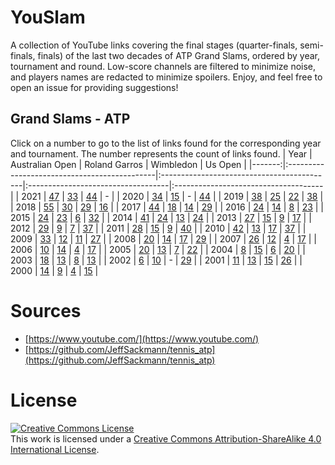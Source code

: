 
# YouSlam
A collection of YouTube links covering the final stages (quarter-finals, semi-finals, finals) of the last two decades of ATP Grand Slams, ordered by year, tournament and round.
Low-score channels are filtered to minimize noise, and players names are redacted to minimize spoilers. Enjoy, and feel free to open an issue for providing suggestions!

## Grand Slams - ATP
Click on a number to go to the list of links found for the corresponding year and tournament. The number represents the count of links found.
|   Year | Australian Open                              | Roland Garros                              | Wimbledon                          | Us Open                              |
|-------:|:---------------------------------------------|:-------------------------------------------|:-----------------------------------|:-------------------------------------|
|   2021 | [47](ATP/2021/Australian&#32;Open/README.md) | [33](ATP/2021/Roland&#32;Garros/README.md) | [44](ATP/2021/Wimbledon/README.md) | -                                    |
|   2020 | [34](ATP/2020/Australian&#32;Open/README.md) | [15](ATP/2020/Roland&#32;Garros/README.md) | -                                  | [44](ATP/2020/Us&#32;Open/README.md) |
|   2019 | [38](ATP/2019/Australian&#32;Open/README.md) | [25](ATP/2019/Roland&#32;Garros/README.md) | [22](ATP/2019/Wimbledon/README.md) | [38](ATP/2019/Us&#32;Open/README.md) |
|   2018 | [55](ATP/2018/Australian&#32;Open/README.md) | [30](ATP/2018/Roland&#32;Garros/README.md) | [29](ATP/2018/Wimbledon/README.md) | [16](ATP/2018/Us&#32;Open/README.md) |
|   2017 | [44](ATP/2017/Australian&#32;Open/README.md) | [18](ATP/2017/Roland&#32;Garros/README.md) | [14](ATP/2017/Wimbledon/README.md) | [29](ATP/2017/Us&#32;Open/README.md) |
|   2016 | [24](ATP/2016/Australian&#32;Open/README.md) | [14](ATP/2016/Roland&#32;Garros/README.md) | [8](ATP/2016/Wimbledon/README.md)  | [23](ATP/2016/Us&#32;Open/README.md) |
|   2015 | [24](ATP/2015/Australian&#32;Open/README.md) | [23](ATP/2015/Roland&#32;Garros/README.md) | [6](ATP/2015/Wimbledon/README.md)  | [32](ATP/2015/Us&#32;Open/README.md) |
|   2014 | [41](ATP/2014/Australian&#32;Open/README.md) | [24](ATP/2014/Roland&#32;Garros/README.md) | [13](ATP/2014/Wimbledon/README.md) | [24](ATP/2014/Us&#32;Open/README.md) |
|   2013 | [27](ATP/2013/Australian&#32;Open/README.md) | [15](ATP/2013/Roland&#32;Garros/README.md) | [9](ATP/2013/Wimbledon/README.md)  | [17](ATP/2013/Us&#32;Open/README.md) |
|   2012 | [29](ATP/2012/Australian&#32;Open/README.md) | [9](ATP/2012/Roland&#32;Garros/README.md)  | [7](ATP/2012/Wimbledon/README.md)  | [37](ATP/2012/Us&#32;Open/README.md) |
|   2011 | [28](ATP/2011/Australian&#32;Open/README.md) | [15](ATP/2011/Roland&#32;Garros/README.md) | [9](ATP/2011/Wimbledon/README.md)  | [40](ATP/2011/Us&#32;Open/README.md) |
|   2010 | [42](ATP/2010/Australian&#32;Open/README.md) | [13](ATP/2010/Roland&#32;Garros/README.md) | [17](ATP/2010/Wimbledon/README.md) | [37](ATP/2010/Us&#32;Open/README.md) |
|   2009 | [33](ATP/2009/Australian&#32;Open/README.md) | [12](ATP/2009/Roland&#32;Garros/README.md) | [11](ATP/2009/Wimbledon/README.md) | [27](ATP/2009/Us&#32;Open/README.md) |
|   2008 | [20](ATP/2008/Australian&#32;Open/README.md) | [14](ATP/2008/Roland&#32;Garros/README.md) | [17](ATP/2008/Wimbledon/README.md) | [29](ATP/2008/Us&#32;Open/README.md) |
|   2007 | [26](ATP/2007/Australian&#32;Open/README.md) | [12](ATP/2007/Roland&#32;Garros/README.md) | [4](ATP/2007/Wimbledon/README.md)  | [17](ATP/2007/Us&#32;Open/README.md) |
|   2006 | [10](ATP/2006/Australian&#32;Open/README.md) | [14](ATP/2006/Roland&#32;Garros/README.md) | [4](ATP/2006/Wimbledon/README.md)  | [17](ATP/2006/Us&#32;Open/README.md) |
|   2005 | [20](ATP/2005/Australian&#32;Open/README.md) | [13](ATP/2005/Roland&#32;Garros/README.md) | [7](ATP/2005/Wimbledon/README.md)  | [22](ATP/2005/Us&#32;Open/README.md) |
|   2004 | [8](ATP/2004/Australian&#32;Open/README.md)  | [15](ATP/2004/Roland&#32;Garros/README.md) | [6](ATP/2004/Wimbledon/README.md)  | [20](ATP/2004/Us&#32;Open/README.md) |
|   2003 | [18](ATP/2003/Australian&#32;Open/README.md) | [13](ATP/2003/Roland&#32;Garros/README.md) | [8](ATP/2003/Wimbledon/README.md)  | [13](ATP/2003/Us&#32;Open/README.md) |
|   2002 | [6](ATP/2002/Australian&#32;Open/README.md)  | [10](ATP/2002/Roland&#32;Garros/README.md) | -                                  | [29](ATP/2002/Us&#32;Open/README.md) |
|   2001 | [11](ATP/2001/Australian&#32;Open/README.md) | [13](ATP/2001/Roland&#32;Garros/README.md) | [15](ATP/2001/Wimbledon/README.md) | [26](ATP/2001/Us&#32;Open/README.md) |
|   2000 | [14](ATP/2000/Australian&#32;Open/README.md) | [9](ATP/2000/Roland&#32;Garros/README.md)  | [4](ATP/2000/Wimbledon/README.md)  | [15](ATP/2000/Us&#32;Open/README.md) |

# Sources
- [https://www.youtube.com/](https://www.youtube.com/)
- [https://github.com/JeffSackmann/tennis_atp](https://github.com/JeffSackmann/tennis_atp)

# License
<a rel="license" href="http://creativecommons.org/licenses/by-sa/4.0/"><img alt="Creative Commons License" style="border-width:0" src="https://i.creativecommons.org/l/by-sa/4.0/88x31.png" /></a><br />This work is licensed under a <a rel="license" href="http://creativecommons.org/licenses/by-sa/4.0/">Creative Commons Attribution-ShareAlike 4.0 International License</a>.
                